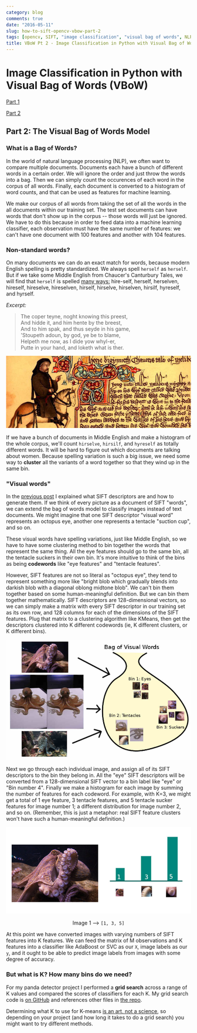 ```yaml
---
category: blog
comments: true
date: "2016-05-11"
slug: how-to-sift-opencv-vbow-part-2
tags: [opencv, SIFT, "image classification", "visual bag of words", NLP]
title: VBoW Pt 2 - Image Classification in Python with Visual Bag of Words (VBoW)
---
```


# Image Classification in Python with Visual Bag of Words (VBoW)

[Part 1](../how-to-sift-opencv-vbow-part-1)

[Part 2](../how-to-sift-opencv-vbow-part-2)

## Part 2: The Visual Bag of Words Model

### What is a Bag of Words?

In the world of natural language processing (NLP), we often want to compare multiple documents. Documents each have a bunch of different words in a certain order. We will ignore the order and just throw the words into a bag. Then we can simply count the occurences of each word in the corpus of all words. Finally, each document is converted to a histogram of word counts, and that can be used as features for machine learning.

We make our corpus of all words from taking the set of all the words in the all documents within our training set. The test set documents can have words that don't show up in the corpus -- those words will just be ignored. We have to do this because in order to feed data into a machine learning classifier, each observation must have the same number of features: we can't have one document with 100 features and another with 104 features.

### Non-standard words?

On many documents we can do an exact match for words, because modern English spelling is pretty standardized. We always spell `herself` as `herself`. But if we take some Middle English from Chaucer's Canturbury Tales, we will find that `herself` is spelled <a href='http://sites.fas.harvard.edu/~chaucer/spelling.htm'>many ways:</a> hire-self, herself, herselven, hireself, hireselve, hireselven, hirself, hirselve, hirselven, hirsilf, hyreself, and hyrself.

_Excerpt:_

> The coper teyne, noght knowing this preest,  
> And hidde it, and him hente by the breest,  
> And to him spak, and thus seyde in his game,  
> 'Stoupeth adoun, by god, ye be to blame,  
> Helpeth me now, as I dide yow whyl-er,  
> Putte in your hand, and loketh what is ther.

![Illuminated manuscript](../images/canterbury.jpg)

If we have a bunch of documents in Middle English and make a histogram of the whole corpus, we'll count `hirselve`, `hirsilf`, and `hyreself` as totally different words. It will be hard to figure out which documents are talking about women. Because spelling variation is such a big issue, we need some way to **cluster** all the variants of a word together so that they wind up in the same bin.

### "Visual words"

In the [previous post](../how-to-sift-opencv-vbow-part-1) I explained what SIFT descriptors are and how to generate them. If we think of every picture as a document of SIFT "words", we can extend the bag of words model to classify images instead of text documents. We might imagine that one SIFT descriptor "visual word" represents an octopus eye, another one represents a tentacle "suction cup", and so on.

These visual words have spelling variations, just like Middle English, so we have to have some clustering method to bin together the words that represent the same thing. All the eye features should go to the same bin, all the tentacle suckers in their own bin. It's more intuitive to think of the bins as being **codewords** like "eye features" and "tentacle features".

However, SIFT features are not so literal as "octopus eye", they tend to represent something more like "bright blob which gradually blends into darkish blob with a diagonal oblong midtone blob". We can't bin them together based on some human-meaningful definition. But we can bin them together mathematically. SIFT descriptors are 128-dimensional vectors, so we can simply make a matrix with every SIFT descriptor in our training set as its own row, and 128 columns for each of the dimensions of the SIFT features. Plug that matrix to a clustering algorithm like KMeans, then get the descriptors clustered into K different codewords (ie, K different clusters, or K different bins).

![bag of visual words diagram](../images/octo_vbow_bag.jpg)

Next we go through each individual image, and assign all of its SIFT descriptors to the bin they belong in. All the "eye" SIFT descriptors will be converted from a 128-dimensional SIFT vector to a bin label like "eye" or "Bin number 4". Finally we make a histogram for each image by summing the number of features for each codeword. For example, with K=3, we might get a total of 1 eye feature, 3 tentacle features, and 5 tentacle sucker features for image number 1; a different distribution for image number 2, and so on. (Remember, this is just a metaphor: real SIFT feature clusters won't have such a human-meaningful definition.)

![bag of visual words histogram](../images/octo_histogram.jpg)

<div style='text-align: center;'>Image 1 --> <code>[1, 3, 5]</code></div>

At this point we have converted images with varying numbers of SIFT features into K features. We can feed the matrix of M observations and K features into a classifier like AdaBoost or SVC as our `X`, image labels as our `y`, and it ought to be able to predict image labels from images with some degree of accuracy.

### But what is K? How many bins do we need?

For my panda detector project I performed a **grid search** across a range of K values and compared the scores of classifiers for each K. My grid search code is <a href="https://github.com/IanLondon/general_img_classifier/blob/master/K_grid_search.py">on GitHub</a> and references other files in <a href="https://github.com/IanLondon/general_img_classifier">the repo</a>.

Determining what K to use for K-means <a href="https://en.wikipedia.org/wiki/Determining_the_number_of_clusters_in_a_data_set">is an art, not a science</a>, so depending on your project (and how long it takes to do a grid search) you might want to try different methods.
